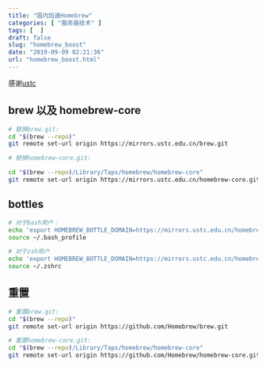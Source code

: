 ```yaml
---
title: "国内加速Homebrew"
categories: [ "服务器技术" ]
tags: [  ]
draft: false
slug: "homebrew_boost"
date: "2019-09-09 02:21:36"
url: "homebrew_boost.html"
---
```


感谢[ustc][1]

## brew 以及 homebrew-core

```bash
# 替换brew.git:
cd "$(brew --repo)"
git remote set-url origin https://mirrors.ustc.edu.cn/brew.git

# 替换homebrew-core.git:

cd "$(brew --repo)/Library/Taps/homebrew/homebrew-core"
git remote set-url origin https://mirrors.ustc.edu.cn/homebrew-core.git
```

## bottles

```bash
# 对于bash用户：
echo 'export HOMEBREW_BOTTLE_DOMAIN=https://mirrors.ustc.edu.cn/homebrew-bottles' >> ~/.bash_profile
source ~/.bash_profile

# 对于zsh用户
echo 'export HOMEBREW_BOTTLE_DOMAIN=https://mirrors.ustc.edu.cn/homebrew-bottles' >> ~/.zshrc
source ~/.zshrc
```

## 重置

```bash
# 重置brew.git:
cd "$(brew --repo)"
git remote set-url origin https://github.com/Homebrew/brew.git

# 重置homebrew-core.git:
cd "$(brew --repo)/Library/Taps/homebrew/homebrew-core"
git remote set-url origin https://github.com/Homebrew/homebrew-core.git
```


  [1]: https://lug.ustc.edu.cn/wiki/mirrors/help/brew.git